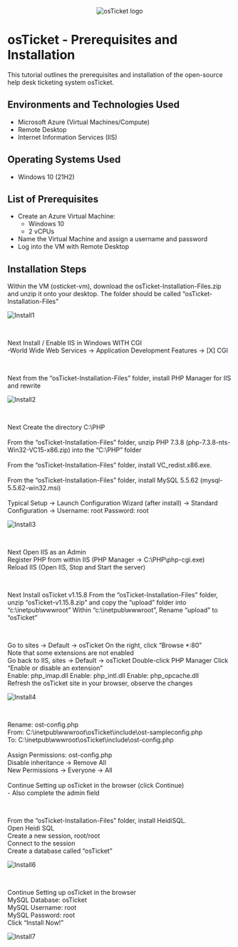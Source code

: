 <p align="center">
<img src="https://i.imgur.com/Clzj7Xs.png" alt="osTicket logo"/>
</p>

<h1>osTicket - Prerequisites and Installation</h1>
This tutorial outlines the prerequisites and installation of the open-source help desk ticketing system osTicket.<br />



<h2>Environments and Technologies Used</h2>

- Microsoft Azure (Virtual Machines/Compute)
- Remote Desktop
- Internet Information Services (IIS)

<h2>Operating Systems Used </h2>

- Windows 10</b> (21H2)

<h2>List of Prerequisites</h2>

- Create an Azure Virtual Machine:
    - Windows 10
    - 2 vCPUs
- Name the Virtual Machine and assign a username and password
- Log into the VM with Remote Desktop

<h2>Installation Steps</h2>


<p>
Within the VM (osticket-vm), download the osTicket-Installation-Files.zip and unzip it onto your desktop. The folder should be called “osTicket-Installation-Files”
</p>

![Install1](https://github.com/user-attachments/assets/04600937-e2c0-40a4-a775-00d08b131180)

<br>

<p>
Next Install / Enable IIS in Windows WITH CGI <br>
  -World Wide Web Services -> Application Development Features -> [X] CGI
</p>

 <br>
 
<p>
Next from the “osTicket-Installation-Files” folder, install PHP Manager for IIS and rewrite
</p>

![Install2](https://github.com/user-attachments/assets/cd9e06de-ee14-4c90-8234-c8ccad01d6b2)


<br>

<p>
  Next Create the directory C:\PHP <br><br>
From the “osTicket-Installation-Files” folder, unzip PHP 7.3.8 (php-7.3.8-nts-Win32-VC15-x86.zip) into the “C:\PHP” folder
<br>
<br>
From the “osTicket-Installation-Files” folder, install VC_redist.x86.exe.
<br>
<br>
From the “osTicket-Installation-Files” folder, install MySQL 5.5.62 (mysql-5.5.62-win32.msi)<br><br>
Typical Setup ->
Launch Configuration Wizard (after install) ->
Standard Configuration ->
Username: root
Password: root
</p>

![Install3](https://github.com/user-attachments/assets/45cbd896-e831-491e-8aec-ba82a740580b)

<br> 

<p>
Next Open IIS as an Admin<br>
Register PHP from within IIS (PHP Manager -> C:\PHP\php-cgi.exe)<br>
Reload IIS (Open IIS, Stop and Start the server)
</p>

<br>

<p>
  Next Install osTicket v1.15.8 From the “osTicket-Installation-Files” folder, unzip “osTicket-v1.15.8.zip” and copy the “upload” folder into “c:\inetpub\wwwroot”
Within “c:\inetpub\wwwroot”, Rename “upload” to “osTicket”
</p>



<br>



<p>
Go to sites -> Default -> osTicket
On the right, click “Browse *:80”
<br>
Note that some extensions are not enabled<br>
Go back to IIS, sites -> Default -> osTicket
Double-click PHP Manager
Click “Enable or disable an extension”<br>
Enable: php_imap.dll
Enable: php_intl.dll
Enable: php_opcache.dll<br>
Refresh the osTicket site in your browser, observe the changes
</p>

![Install4](https://github.com/user-attachments/assets/4e7616c0-9eaa-45e5-8989-3ff1571462ad)

<br>

<p>
  Rename: ost-config.php<br>
From: C:\inetpub\wwwroot\osTicket\include\ost-sampleconfig.php<br>
To: C:\inetpub\wwwroot\osTicket\include\ost-config.php
<br>
<br>
Assign Permissions: ost-config.php<br>
Disable inheritance -> Remove All<br>
New Permissions -> Everyone -> All
<br>
<br>
Continue Setting up osTicket in the browser (click Continue)<br>
  - Also complete the admin field
</p>


<br>


<p>
  From the “osTicket-Installation-Files” folder, install HeidiSQL.<br>
Open Heidi SQL<br>
Create a new session, root/root<br>
Connect to the session<br>
Create a database called “osTicket”
</p>

![Install6](https://github.com/user-attachments/assets/bbe63f8b-65b9-4cdf-bca3-927d2dbdd831)

<br>

<p>
  Continue Setting up osTicket in the browser<br>
MySQL Database: osTicket<br>
MySQL Username: root<br>
MySQL Password: root<br>
Click “Install Now!”<br>
</p>

![Install7](https://github.com/user-attachments/assets/bc99a66c-2342-4850-80bd-fb9c52e5f327)

